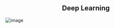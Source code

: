 <div align='center'><h2> Deep Learning</h2></div>

![image](https://github.com/Fabian-Martinez-Rincon/Deep-Learning/assets/55964635/4f685244-bcdb-4bb9-b436-4d5f31b96e64)

